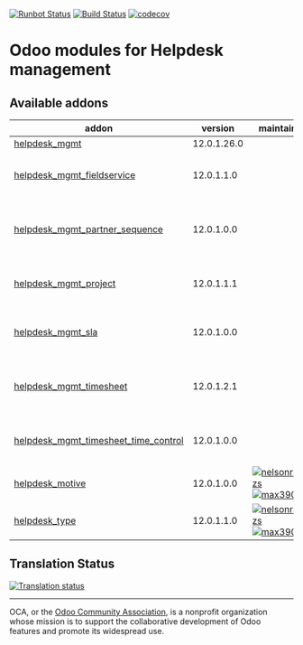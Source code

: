[![Runbot Status](https://runbot.odoo-community.org/runbot/badge/flat/282/12.0.svg)](https://runbot.odoo-community.org/runbot/repo/github-com-oca-helpdesk-282)
[![Build Status](https://travis-ci.com/OCA/helpdesk.svg?branch=12.0)](https://travis-ci.com/OCA/helpdesk)
[![codecov](https://codecov.io/gh/OCA/helpdesk/branch/12.0/graph/badge.svg)](https://codecov.io/gh/OCA/helpdesk)

# Odoo modules for Helpdesk management

[//]: # (addons)

Available addons
----------------
addon | version | maintainers | summary
--- | --- | --- | ---
[helpdesk_mgmt](helpdesk_mgmt/) | 12.0.1.26.0 |  | Helpdesk
[helpdesk_mgmt_fieldservice](helpdesk_mgmt_fieldservice/) | 12.0.1.1.0 |  | Create service requests from a ticket
[helpdesk_mgmt_partner_sequence](helpdesk_mgmt_partner_sequence/) | 12.0.1.0.0 |  | Provides different partner sequence in Helpdesk.
[helpdesk_mgmt_project](helpdesk_mgmt_project/) | 12.0.1.1.1 |  | Add the option to select project in the tickets.
[helpdesk_mgmt_sla](helpdesk_mgmt_sla/) | 12.0.1.0.0 |  | Add SLA to the tickets for Helpdesk Management.
[helpdesk_mgmt_timesheet](helpdesk_mgmt_timesheet/) | 12.0.1.2.1 |  | Add HR Timesheet to the tickets for Helpdesk Management.
[helpdesk_mgmt_timesheet_time_control](helpdesk_mgmt_timesheet_time_control/) | 12.0.1.0.0 |  | Helpdesk Management Timesheet Time Control
[helpdesk_motive](helpdesk_motive/) | 12.0.1.0.0 | [![nelsonramirezs](https://github.com/nelsonramirezs.png?size=30px)](https://github.com/nelsonramirezs) [![max3903](https://github.com/max3903.png?size=30px)](https://github.com/max3903) | Keep the motive
[helpdesk_type](helpdesk_type/) | 12.0.1.1.0 | [![nelsonramirezs](https://github.com/nelsonramirezs.png?size=30px)](https://github.com/nelsonramirezs) [![max3903](https://github.com/max3903.png?size=30px)](https://github.com/max3903) | Add a type to your tickets

[//]: # (end addons)

## Translation Status

[![Translation status](https://translation.odoo-community.org/widgets/helpdesk-12-0/-/multi-auto.svg)](https://translation.odoo-community.org/engage/helpdesk-12-0/?utm_source=widget)

----

OCA, or the [Odoo Community Association](http://odoo-community.org/), is a nonprofit organization whose
mission is to support the collaborative development of Odoo features and
promote its widespread use.
